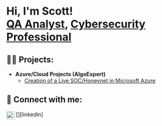 <h1>Hi, I'm Scott! <br/><a href="https://github.com/ssatterfi">QA Analyst</a>, <a href="https://www.linkedin.com/in/scott-satterfield-pcm/">Cybersecurity Professional</a>  

<h2>👨‍💻 Projects:</h2>

- <b>Azure/Cloud Projects (AlgoExpert)</b>
  - [Creation of a Live SOC/Honeynet in Microsoft Azure](https://github.com/ssatterfi/Cloud-Azure-SOC)

  
  
<h2> 🤳 Connect with me:</h2>
  
[<img align="left" alt="scott-satterfield-pcm | LinkedIn" width="22px" src="https://cdn.jsdelivr.net/npm/simple-icons@v3/icons/linkedin.svg" />][linkedin]

